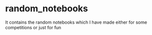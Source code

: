 # random_notebooks
It contains the random notebooks which I have made either for some competitions or just for fun 

